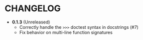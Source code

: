 # CHANGELOG

-   **0.1.3** (Unreleased)
    -   Correctly handle the `>>>` doctest syntax in docstrings (#7)
    -   Fix behavior on multi-line function signatures
